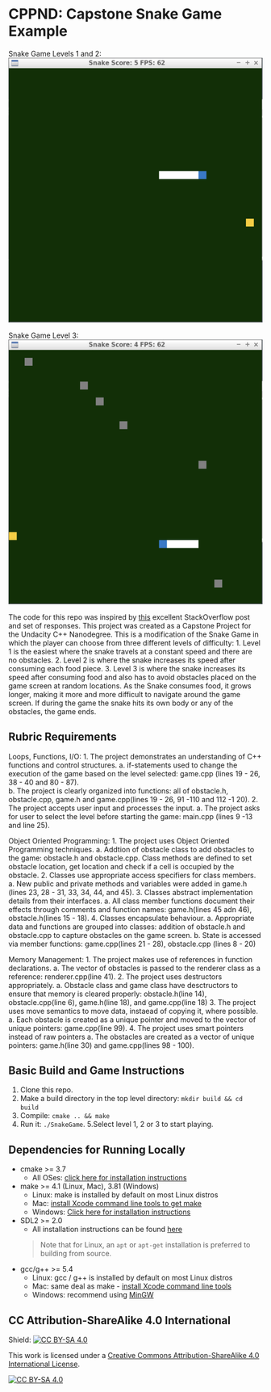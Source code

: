 # CPPND: Capstone Snake Game Example

Snake Game Levels 1 and 2:
<img src=SnakeGameLevel1&2.png>

Snake Game Level 3:
<img src=SnakeGameLevel3.png>

The code for this repo was inspired by [this](https://codereview.stackexchange.com/questions/212296/snake-game-in-c-with-sdl) excellent StackOverflow post and set of responses.
This project was created as a Capstone Project for the Undacity C++ Nanodegree.  This is a modification of the Snake Game in which the player can choose from three different levels of difficulty:
	1. Level 1 is the easiest where the snake travels at a constant speed and there are no obstacles.
	2. Level 2 is where the snake increases its speed after consuming each food piece. 
	3. Level 3 is where the snake increases its speed after consuming food and also has to avoid obstacles placed on the game screen at random locations.
As the Snake consumes food, it grows longer, making it more and more difficult to navigate around the game screen.  If during the game the snake hits its own body or any of the obstacles, the game ends.

## Rubric Requirements

Loops, Functions, I/O:
	1. The project demonstrates an understanding of C++ functions and control structures.
		a. if-statements used to change the execution of the game based on the level selected: game.cpp (lines 19 - 26, 38 - 40 and 80 - 87).  
		b. The project is clearly organized into functions: all of obstacle.h, obstacle.cpp, game.h and game.cpp(lines 19 - 26, 91 -110 and 112 -1 20). 
	2. The project accepts user input and processes the input.
		a. The project asks for user to select the level before starting the game: main.cpp (lines 9 -13 and line 25).

Object Oriented Programming:
	1. The project uses Object Oriented Programming techniques.
		a. Addtion of obstacle class to add obstacles to the game: obstacle.h and obstacle.cpp.  Class methods are defined to set obstacle location, get location and check if a cell is occupied by the obstacle.
	2. Classes use appropriate access specifiers for class members.
		a. New public and private methods and variables were added in game.h (lines 23, 28 - 31, 33, 34, 44, and 45).
	3. Classes abstract implementation details from their interfaces.
		a. All class member functions document their effects through comments and function names: game.h(lines 45 adn 46), obstacle.h(lines 15 - 18).
	4. Classes encapsulate behaviour.
		a.  Appropriate data and functions are grouped into classes: addition of obstacle.h and obstacle.cpp to capture obstacles on the game screen. 
		b. State is accessed via member functions: game.cpp(lines 21 - 28), obstacle.cpp (lines 8 - 20)

Memory Management:
	1. The project makes use of references in function declarations.
		a. The vector of obstacles is passed to the renderer class as a reference: renderer.cpp(line 41).
	2. The project uses destructors appropriately.
		a. Obstacle class and game class have desctructors to ensure that memory is cleared properly: obstacle.h(line 14), obstacle.cpp(line 6),  game.h(line 18), and game.cpp(line 18)
	3. The project uses move semantics to move data, instaead of copying it, where possible.
		a. Each obstacle is created as a unique pointer and moved to the vector of unique pointers: game.cpp(line 99).
	4. The project uses smart pointers instead of raw pointers
		a. The obstacles are created as a vector of unique pointers: game.h(line 30) and game.cpp(lines 98 - 100).



## Basic Build and Game Instructions

1. Clone this repo.
2. Make a build directory in the top level directory: `mkdir build && cd build`
3. Compile: `cmake .. && make`
4. Run it: `./SnakeGame`.
5.Select level 1, 2 or 3 to start playing.

## Dependencies for Running Locally

* cmake >= 3.7
  * All OSes: [click here for installation instructions](https://cmake.org/install/)
* make >= 4.1 (Linux, Mac), 3.81 (Windows)
  * Linux: make is installed by default on most Linux distros
  * Mac: [install Xcode command line tools to get make](https://developer.apple.com/xcode/features/)
  * Windows: [Click here for installation instructions](http://gnuwin32.sourceforge.net/packages/make.htm)
* SDL2 >= 2.0
  * All installation instructions can be found [here](https://wiki.libsdl.org/Installation)
  >Note that for Linux, an `apt` or `apt-get` installation is preferred to building from source. 
* gcc/g++ >= 5.4
  * Linux: gcc / g++ is installed by default on most Linux distros
  * Mac: same deal as make - [install Xcode command line tools](https://developer.apple.com/xcode/features/)
  * Windows: recommend using [MinGW](http://www.mingw.org/)


## CC Attribution-ShareAlike 4.0 International


Shield: [![CC BY-SA 4.0][cc-by-sa-shield]][cc-by-sa]

This work is licensed under a
[Creative Commons Attribution-ShareAlike 4.0 International License][cc-by-sa].

[![CC BY-SA 4.0][cc-by-sa-image]][cc-by-sa]

[cc-by-sa]: http://creativecommons.org/licenses/by-sa/4.0/
[cc-by-sa-image]: https://licensebuttons.net/l/by-sa/4.0/88x31.png
[cc-by-sa-shield]: https://img.shields.io/badge/License-CC%20BY--SA%204.0-lightgrey.svg

